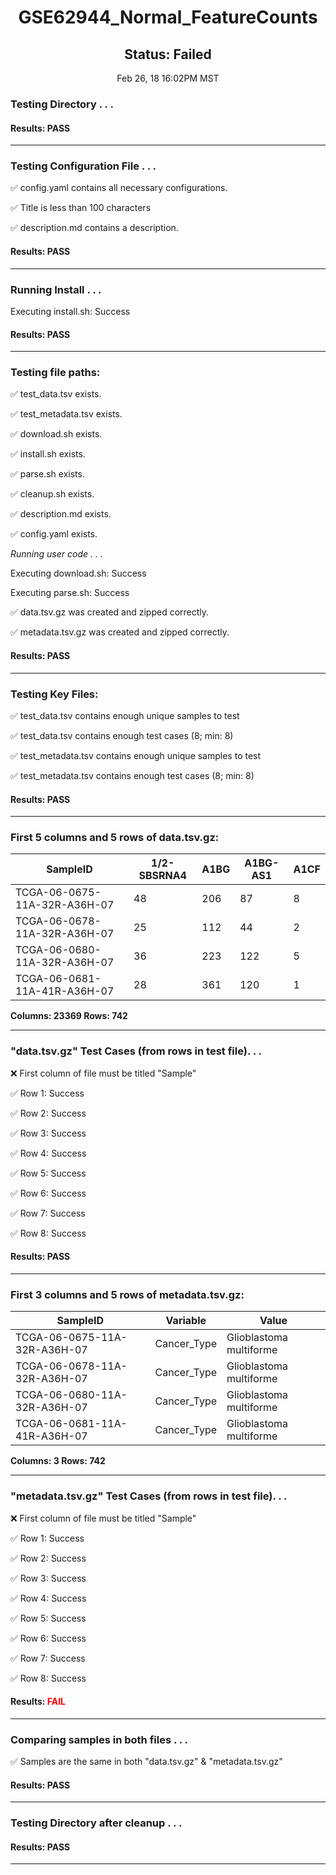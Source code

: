 <h1><center>GSE62944_Normal_FeatureCounts</center></h1>
<h2><center> Status: Failed </center></h2>
<center>Feb 26, 18 16:02PM MST</center>


### Testing Directory . . .

#### Results: PASS
---
### Testing Configuration File . . .

&#9989;	config.yaml contains all necessary configurations.

&#9989;	Title is less than 100 characters

&#9989;	description.md contains a description.

#### Results: PASS
---
### Running Install . . .

Executing install.sh: Success

#### Results: PASS
---

### Testing file paths:

&#9989;	test_data.tsv exists.

&#9989;	test_metadata.tsv exists.

&#9989;	download.sh exists.

&#9989;	install.sh exists.

&#9989;	parse.sh exists.

&#9989;	cleanup.sh exists.

&#9989;	description.md exists.

&#9989;	config.yaml exists.

*Running user code . . .*

Executing download.sh: Success

Executing parse.sh: Success

&#9989;	data.tsv.gz was created and zipped correctly.

&#9989;	metadata.tsv.gz was created and zipped correctly.

#### Results: PASS
---
### Testing Key Files:

&#9989;	test_data.tsv contains enough unique samples to test

&#9989;	test_data.tsv contains enough test cases (8; min: 8)

&#9989;	test_metadata.tsv contains enough unique samples to test

&#9989;	test_metadata.tsv contains enough test cases (8; min: 8)

#### Results: PASS
---

### First 5 columns and 5 rows of data.tsv.gz:

|	SampleID	|	1/2-SBSRNA4	|	A1BG	|	A1BG-AS1	|	A1CF	|
|	---	|	---	|	---	|	---	|	---	|
|	TCGA-06-0675-11A-32R-A36H-07	|	48	|	206	|	87	|	8	|
|	TCGA-06-0678-11A-32R-A36H-07	|	25	|	112	|	44	|	2	|
|	TCGA-06-0680-11A-32R-A36H-07	|	36	|	223	|	122	|	5	|
|	TCGA-06-0681-11A-41R-A36H-07	|	28	|	361	|	120	|	1	|

**Columns: 23369 Rows: 742**

---
### "data.tsv.gz" Test Cases (from rows in test file). . .

&#10060;	First column of file must be titled "Sample"

&#9989;	Row 1: Success

&#9989;	Row 2: Success

&#9989;	Row 3: Success

&#9989;	Row 4: Success

&#9989;	Row 5: Success

&#9989;	Row 6: Success

&#9989;	Row 7: Success

&#9989;	Row 8: Success

#### Results: PASS
---
### First 3 columns and 5 rows of metadata.tsv.gz:

|	SampleID	|	Variable	|	Value	|
|	---	|	---	|	---	|
|	TCGA-06-0675-11A-32R-A36H-07	|	Cancer_Type	|	Glioblastoma multiforme	|
|	TCGA-06-0678-11A-32R-A36H-07	|	Cancer_Type	|	Glioblastoma multiforme	|
|	TCGA-06-0680-11A-32R-A36H-07	|	Cancer_Type	|	Glioblastoma multiforme	|
|	TCGA-06-0681-11A-41R-A36H-07	|	Cancer_Type	|	Glioblastoma multiforme	|

**Columns: 3 Rows: 742**

---
### "metadata.tsv.gz" Test Cases (from rows in test file). . .

&#10060;	First column of file must be titled "Sample"

&#9989;	Row 1: Success

&#9989;	Row 2: Success

&#9989;	Row 3: Success

&#9989;	Row 4: Success

&#9989;	Row 5: Success

&#9989;	Row 6: Success

&#9989;	Row 7: Success

&#9989;	Row 8: Success

#### Results: **<font color="red">FAIL</font>**
---
### Comparing samples in both files . . .

&#9989;	Samples are the same in both "data.tsv.gz" & "metadata.tsv.gz"

#### Results: PASS

---
### Testing Directory after cleanup . . .

#### Results: PASS
---
